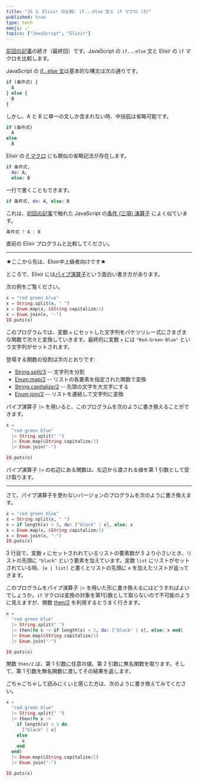 ```yaml
---
title: "JS と Elixir の比較: if...else 文と if マクロ (3)"
published: true
type: tech
emoji: 🪄
topics: ["JavaScript", "Elixir"]
---
```


[前回の記事](https://zenn.dev/tkrd/articles/js-and-elixir-if-else-2)の続き（最終回）です。JavaScript の `if...else` 文と Elixir の `if` マクロを比較します。

JavaScript の [if...else 文](https://developer.mozilla.org/ja/docs/Learn/JavaScript/Building_blocks/conditionals)は基本的な構文は次の通りです。

```javascript
if (条件式) {
  A
} else {
  B
}
```

しかし、A と B に単一の文しか含まれない時、中括弧は省略可能です。

```javascript
if (条件式)
  A
else
  B
```

Elixir の  [if マクロ](https://hexdocs.pm/elixir/Kernel.html#if/2) にも類似の省略記法が存在します。

```elixir
if 条件式,
  do: A,
  else: B
```

一行で書くこともできます。

```elixir
if 条件式, do: A, else: B
```

これは、[初回の記事](https://zenn.dev/tkrd/articles/js-and-elixir-if-else-1)で触れた JavaScript の[条件 (三項) 演算子](https://developer.mozilla.org/ja/docs/Web/JavaScript/Reference/Operators/Conditional_operator) によく似ています。

```javascript
条件式 ? A : B
```

直前の Elixir プログラムと比較してください。

----

★ここから先は、Elixir中上級者向けです★

ところで、Elixir には[パイプ演算子](https://elixirschool.com/ja/lessons/basics/pipe_operator)という面白い書き方があります。

次の例をご覧ください。

```elixir
x = "red green blue"
x = String.split(x, " ")
x = Enum.map(x, &String.capitalize/1)
x = Enum.join(x, "-")
IO.puts(x)
```

このプログラムでは、変数 `x` にセットした文字列をバケツリレー式にさまざまな関数で次々と変換していきます。最終的に変数 `x` には `"Red-Green-Blue"` という文字列がセットされます。

登場する関数の役割は次のとおりです:

* [String.split/3](https://hexdocs.pm/elixir/String.html#split/3) -- 文字列を分割
* [Enum.map/2](https://hexdocs.pm/elixir/Enum.html#map/2) -- リストの各要素を指定された関数で変換
* [String.capitalize/2](https://hexdocs.pm/elixir/String.html#capitalize/2) -- 先頭の文字を大文字にする
* [Enum.join/2](https://hexdocs.pm/elixir/Enum.html#join/2) -- リストを連結して文字列に変換

パイプ演算子 `|>` を用いると、このプログラムを次のように書き換えることができます。

```elixir
x =
  "red green blue"
  |> String.split(" ")
  |> Enum.map(&String.capitalize/1)
  |> Enum.join("-")

IO.puts(x)
```

パイプ演算子 `|>` の右辺にある関数は、左辺から渡される値を第 1 引数として受け取ります。

----

さて、パイプ演算子を使わないバージョンのプログラムを次のように書き換えます。


```elixir
x = "red green blue"
x = String.split(x, " ")
x = if length(x) < 5, do: ["black" | x], else: x
x = Enum.map(x, &String.capitalize/1)
x = Enum.join(x, "-")
IO.puts(x)
```

3 行目で、変数 `x` にセットされれているリストの要素数が 5 より小さいとき、リストの先頭に `"black"` という要素を加えています。変数 `list` にリストがセットされている時、`[e | list]` と書くとリストの先頭に `e` を加えたリストが返ってきます。

このプログラムをパイプ演算子 `|>` を用いた形に書き換えるにはどうすればよいでしょうか。`if` マクロは変換の対象を第1引数として取らないので不可能のように見えますが、関数 [then/2](https://hexdocs.pm/elixir/Kernel.html#then/2) を利用するとうまく行きます。

```elixir
x =
  "red green blue"
  |> String.split(" ")
  |> then(fn x -> if length(x) < 5, do: ["black" | x], else: x end)
  |> Enum.map(&String.capitalize/1)
  |> Enum.join("-")

IO.puts(x)
```

関数 `then/2` は、第 1 引数に任意の値、第 2 引数に無名関数を取ります。そして、第 1 引数を無名関数に渡してその結果を返します。

ごちゃごちゃして読みにくいと感じた方は、次のように書き換えてみてください。

```elixir
x =
  "red green blue"
  |> String.split(" ")
  |> then(fn x ->
    if length(x) < 5 do
      ["black" | x]
    else
      x
    end
  end)
  |> Enum.map(&String.capitalize/1)
  |> Enum.join("-")

IO.puts(x)
```
